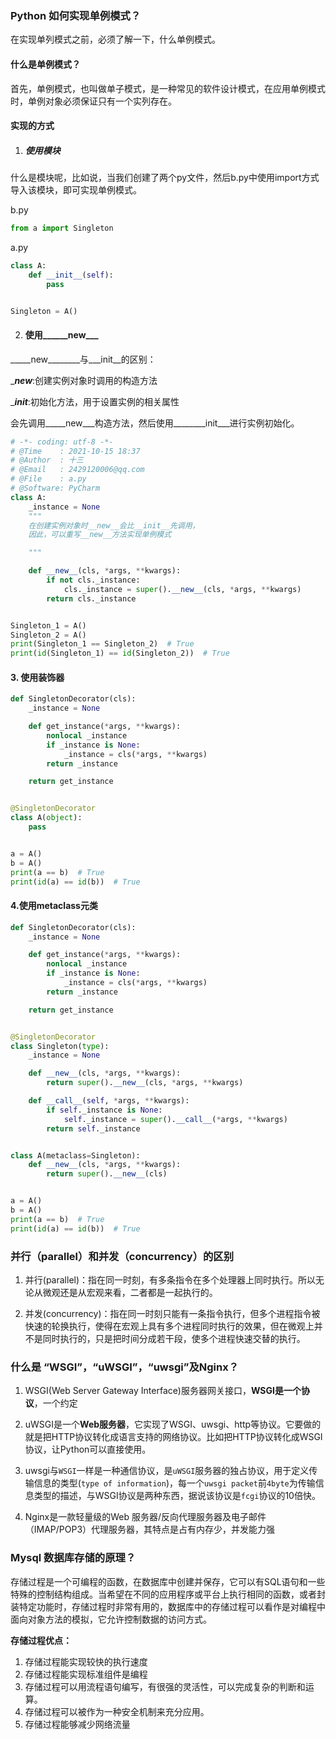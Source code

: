 ### Python 如何实现单例模式？

在实现单列模式之前，必须了解一下，什么单例模式。

#### 什么是单例模式？

首先，单例模式，也叫做单子模式，是一种常见的软件设计模式，在应用单例模式时，单例对象必须保证只有一个实列存在。

#### 实现的方式

1. ##### 使用模块

什么是模块呢，比如说，当我们创建了两个py文件，然后b.py中使用import方式导入该模块，即可实现单例模式。

b.py

```python
from a import Singleton
```

a.py

```python
class A:
    def __init__(self):
        pass


Singleton = A()

```

2. #### 使用______new___

_____new________与___init__的区别：

____new___:创建实例对象时调用的构造方法

____init___:初始化方法，用于设置实例的相关属性

会先调用_____new___构造方法，然后使用________init___进行实例初始化。

```python
# -*- coding: utf-8 -*-
# @Time    : 2021-10-15 18:37
# @Author  : 十三
# @Email   : 2429120006@qq.com
# @File    : a.py
# @Software: PyCharm
class A:
    _instance = None
    """
    在创建实例对象时__new__会比__init__先调用，
    因此，可以重写__new__方法实现单例模式

    """

    def __new__(cls, *args, **kwargs):
        if not cls._instance:
            cls._instance = super().__new__(cls, *args, **kwargs)
        return cls._instance


Singleton_1 = A()
Singleton_2 = A()
print(Singleton_1 == Singleton_2)  # True
print(id(Singleton_1) == id(Singleton_2))  # True
```

#### 3. 使用装饰器

```python
def SingletonDecorator(cls):
    _instance = None

    def get_instance(*args, **kwargs):
        nonlocal _instance
        if _instance is None:
            _instance = cls(*args, **kwargs)
        return _instance

    return get_instance


@SingletonDecorator
class A(object):
    pass


a = A()
b = A()
print(a == b)  # True
print(id(a) == id(b))  # True
```

#### 4.使用metaclass元类

```python
def SingletonDecorator(cls):
    _instance = None

    def get_instance(*args, **kwargs):
        nonlocal _instance
        if _instance is None:
            _instance = cls(*args, **kwargs)
        return _instance

    return get_instance


@SingletonDecorator
class Singleton(type):
    _instance = None

    def __new__(cls, *args, **kwargs):
        return super().__new__(cls, *args, **kwargs)

    def __call__(self, *args, **kwargs):
        if self._instance is None:
            self._instance = super().__call__(*args, **kwargs)
        return self._instance


class A(metaclass=Singleton):
    def __new__(cls, *args, **kwargs):
        return super().__new__(cls)


a = A()
b = A()
print(a == b)  # True
print(id(a) == id(b))  # True
```

### 并行（parallel）和并发（concurrency）的区别

1. 并行(parallel)：指在同一时刻，有多条指令在多个处理器上同时执行。所以无论从微观还是从宏观来看，二者都是一起执行的。

2. 并发(concurrency)：指在同一时刻只能有一条指令执行，但多个进程指令被快速的轮换执行，使得在宏观上具有多个进程同时执行的效果，但在微观上并不是同时执行的，只是把时间分成若干段，使多个进程快速交替的执行。

### 什么是 “WSGI”，“uWSGI”，“uwsgi”及Nginx？

1. WSGI(Web Server Gateway Interface)服务器网关接口，**WSGI是一个协议**，一个约定

2. uWSGI是一个**Web服务器**，它实现了WSGI、uwsgi、http等协议。它要做的就是把HTTP协议转化成语言支持的网络协议。比如把HTTP协议转化成WSGI协议，让Python可以直接使用。

3.  uwsgi与`WSGI`一样是一种通信协议，是`uWSGI`服务器的独占协议，用于定义传输信息的类型(`type of information`)，每一个`uwsgi packet`前`4byte`为传输信息类型的描述，与WSGI协议是两种东西，据说该协议是`fcgi`协议的10倍快。

4. Nginx是一款轻量级的Web 服务器/反向代理服务器及电子邮件（IMAP/POP3）代理服务器，其特点是占有内存少，并发能力强

### Mysql 数据库存储的原理？

存储过程是一个可编程的函数，在数据库中创建并保存，它可以有SQL语句和一些特殊的控制结构组成。当希望在不同的应用程序或平台上执行相同的函数，或者封装特定功能时，存储过程时非常有用的，数据库中的存储过程可以看作是对编程中面向对象方法的模拟，它允许控制数据的访问方式。

**存储过程优点：**

1. 存储过程能实现较快的执行速度
2. 存储过程能实现标准组件是编程
3. 存储过程可以用流程语句编写，有很强的灵活性，可以完成复杂的判断和运算。
4. 存储过程可以被作为一种安全机制来充分应用。
5. 存储过程能够减少网络流量

